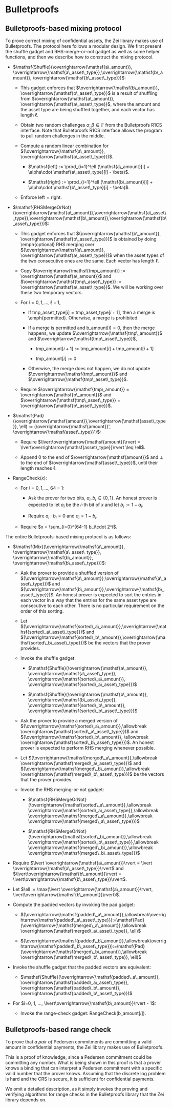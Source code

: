 # Bulletproofs

## Bulletproofs-based mixing protocol

To prove correct mixing of confidential assets, the Zei library makes use of Bulletproofs. The protocol here follows a modular design. We first present the shuffle gadget and RHS-merge-or-not gadget as well as some helper functions, and then we describe how to construct the mixing protocol.


* $\mathsf{Shuffle}(\overrightarrow{\mathsf{a\_amount}}, \overrightarrow{\mathsf{a\_asset\_type}},\overrightarrow{\mathsf{b\_amount}}, \overrightarrow{\mathsf{b\_asset\_type}})$:

    * This gadget enforces that $\overrightarrow{\mathsf{b\_amount}}, \overrightarrow{\mathsf{b\_asset\_type}}$ is a result of shuffling from $\overrightarrow{\mathsf{a\_amount}}, \overrightarrow{\mathsf{a\_asset\_type}}$, where the amount and the asset type are being shuffled together, and each vector has length $\ell$.
    
    
    * Obtain two random challenges $\alpha,\beta\in\mathbb{F}$ from the Bulletproofs R1CS interface. Note that Bulletproofs R1CS interface allows the program to pull random challenges in the middle.
    
    
    * Compute a random linear combination for $(\overrightarrow{\mathsf{a\_amount}}, \overrightarrow{\mathsf{a\_asset\_type}})$.
    
    
        * $\mathsf{left} := \prod_{i=1}^\ell (\mathsf{a\_amount}[i] + \alpha\cdot \mathsf{a\_asset\_type}[i] - \beta)$.
        
        
        * $\mathsf{right} := \prod_{i=1}^\ell (\mathsf{b\_amount}[i] + \alpha\cdot \mathsf{b\_asset\_type}[i] - \beta)$.
    
    
    
    * Enforce $\mathsf{left} = \mathsf{right}$.



* $\mathsf{RHSMergeOrNot}(\overrightarrow{\mathsf{a\_amount}},\overrightarrow{\mathsf{a\_asset\_type}},\overrightarrow{\mathsf{b\_amount}},\overrightarrow{\mathsf{b\_asset\_type}})$:

    
    * This gadget enforces that $(\overrightarrow{\mathsf{b\_amount}}, \overrightarrow{\mathsf{b\_asset\_type}})$ is obtained by doing \emph{optional} RHS merging over $(\overrightarrow{\mathsf{a\_amount}}, \overrightarrow{\mathsf{a\_asset\_type}})$ when the asset types of the two consecutive ones are the same. Each vector has length $\ell$.
    
    
    * Copy $\overrightarrow{\mathsf{tmp\_amount}} := \overrightarrow{\mathsf{a\_amount}}$ and $\overrightarrow{\mathsf{tmp\_asset\_type}} := \overrightarrow{\mathsf{a\_asset\_type}}$. We will be working over these two temporary vectors.
    
    
    * For $i = 0, 1, ..., \ell - 1$, 
    
        * If ${\mathsf{tmp\_asset\_type}}[i] = {\mathsf{tmp\_asset\_type}}[i + 1]$, then a merge is \emph{permitted}. Otherwise, a merge is prohibited. 
        
        
        * If a merge is permitted and $\mathsf{b\_amount}[i] = 0$, then the merge happens, we update $\overrightarrow{\mathsf{tmp\_amount}}$ and $\overrightarrow{\mathsf{tmp\_asset\_type}}$,
            
            * $\mathsf{tmp\_amount}[i + 1] := \mathsf{tmp\_amount}[i] + \mathsf{tmp\_amount}[i + 1]$
            
            * $\mathsf{tmp\_amount}[i] := 0$
            
        
                        
        * Otherwise, the merge does not happen, we do not update $\overrightarrow{\mathsf{tmp\_amount}}$ and $\overrightarrow{\mathsf{tmp\_asset\_type}}$.
    
    
    
    * Require $\overrightarrow{\mathsf{tmp\_amount}} = \overrightarrow{\mathsf{b\_amount}}$ and $\overrightarrow{\mathsf{tmp\_asset\_type}} = \overrightarrow{\mathsf{b\_asset\_type}}$.



* $\mathsf{Pad}(\overrightarrow{\mathsf{amount}},\overrightarrow{\mathsf{asset\_type}}, \ell) := (\overrightarrow{\mathsf{amount}}', \overrightarrow{\mathsf{asset\_type}}')$:

    
    * Require $\lvert\overrightarrow{\mathsf{amount}}\rvert = \lvert\overrightarrow{\mathsf{asset\_type}}\rvert \leq \ell$.
    
    
    * Append $0$ to the end of $\overrightarrow{\mathsf{amount}}$ and $\perp$ to the end of $\overrightarrow{\mathsf{asset\_type}}$, until their length reaches $\ell$. 



* $\mathsf{RangeCheck}(x)$:

    
    * For $i = 0, 1, ..., 64-1$:
    
        
        * Ask the prover for two bits, $a_i,b_i\in\{0,1\}$. An honest prover is expected to let $a_i$ be the $i$-th bit of $x$ and let $b_i := 1 - a_i$.
        
        
        * Require $a_i \cdot b_i = 0$ and $a_i = 1 - b_i$.
    
    
    
    * Require $x = \sum_{i=0}^{64-1} b_i\cdot 2^i$.



The entire Bulletproofs-based mixing protocol is as follows:
    
* $\mathsf{Mix}(\overrightarrow{\mathsf{a\_amount}}, \overrightarrow{\mathsf{a\_asset\_type}}, \overrightarrow{\mathsf{b\_amount}}, \overrightarrow{\mathsf{b\_asset\_type}})$:

    
    * Ask the prover to provide a shuffled version of $(\overrightarrow{\mathsf{a\_amount}},\overrightarrow{\mathsf{a\_asset\_type}})$ and $(\overrightarrow{\mathsf{b\_amount}},\overrightarrow{\mathsf{b\_asset\_type}})$. An honest prover is expected to sort the entries in each vector in a way that the entries for the same asset type are consecutive to each other. There is no particular requirement on the order of this sorting.
    
    
    * Let $(\overrightarrow{\mathsf{sorted\_a\_amount}},\overrightarrow{\mathsf{sorted\_a\_asset\_type}})$ and $(\overrightarrow{\mathsf{sorted\_b\_amount}},\overrightarrow{\mathsf{sorted\_b\_asset\_type}})$ be the vectors that the prover provides. 
    
    
    * Invoke the shuffle gadget:
    
        
        * $\mathsf{Shuffle}(\overrightarrow{\mathsf{a\_amount}}, \overrightarrow{\mathsf{a\_asset\_type}}, \overrightarrow{\mathsf{sorted\_a\_amount}}, \overrightarrow{\mathsf{sorted\_a\_asset\_type}})$
        
        
        * $\mathsf{Shuffle}(\overrightarrow{\mathsf{b\_amount}}, \overrightarrow{\mathsf{b\_asset\_type}}, \overrightarrow{\mathsf{sorted\_b\_amount}}, \overrightarrow{\mathsf{sorted\_b\_asset\_type}})$
    
    
    
    * Ask the prover to provide a merged version of $(\overrightarrow{\mathsf{sorted\_a\_amount}},\allowbreak \overrightarrow{\mathsf{sorted\_a\_asset\_type}})$ and $(\overrightarrow{\mathsf{sorted\_b\_amount}}, \allowbreak \overrightarrow{\mathsf{sorted\_b\_asset\_type}})$. An honest prover is expected to perform RHS merging whenever possible. 
    
    
    * Let $(\overrightarrow{\mathsf{merged\_a\_amount}},\allowbreak \overrightarrow{\mathsf{merged\_a\_asset\_type}})$ and $(\overrightarrow{\mathsf{merged\_b\_amount}},\allowbreak \overrightarrow{\mathsf{merged\_b\_asset\_type}})$ be the vectors that the prover provides.
    
    
    * Invoke the RHS merging-or-not gadget:
    
        
        * $\mathsf{RHSMergeOrNot}(\overrightarrow{\mathsf{sorted\_a\_amount}},\allowbreak \overrightarrow{\mathsf{sorted\_a\_asset\_type}},\allowbreak \overrightarrow{\mathsf{merged\_a\_amount}},\allowbreak \overrightarrow{\mathsf{merged\_a\_asset\_type}})$
        
        
        * $\mathsf{RHSMergeOrNot}(\overrightarrow{\mathsf{sorted\_b\_amount}},\allowbreak \overrightarrow{\mathsf{sorted\_b\_asset\_type}},\allowbreak \overrightarrow{\mathsf{merged\_b\_amount}},\allowbreak \overrightarrow{\mathsf{merged\_b\_asset\_type}})$
    



* Require $\lvert \overrightarrow{\mathsf{a\_amount}}\rvert = \lvert \overrightarrow{\mathsf{a\_asset\_type}}\rvert$ and $\lvert\overrightarrow{\mathsf{b\_amount}}\rvert = \lvert\overrightarrow{\mathsf{b\_asset\_type}}\rvert$.


* Let $\ell := \max(\lvert \overrightarrow{\mathsf{a\_amount}}\rvert, \lvert\overrightarrow{\mathsf{b\_amount}}\rvert)$.

    
* Compute the padded vectors by invoking the pad gadget:

    
    * $(\overrightarrow{\mathsf{padded\_a\_amount}},\allowbreak\overrightarrow{\mathsf{padded\_a\_asset\_type}}):=\mathsf{Pad}(\overrightarrow{\mathsf{merged\_a\_amount}},\allowbreak \overrightarrow{\mathsf{merged\_a\_asset\_type}}, \ell)$
    
    
    * $(\overrightarrow{\mathsf{padded\_b\_amount}},\allowbreak\overrightarrow{\mathsf{padded\_b\_asset\_type}}):=\mathsf{Pad}(\overrightarrow{\mathsf{merged\_b\_amount}},\allowbreak \overrightarrow{\mathsf{merged\_b\_asset\_type}}, \ell)$



* Invoke the shuffle gadget that the padded vectors are equivalent:

    
    * $\mathsf{Shuffle}(\overrightarrow{\mathsf{padded\_a\_amount}}, \overrightarrow{\mathsf{padded\_a\_asset\_type}}, \overrightarrow{\mathsf{padded\_b\_amount}}, \overrightarrow{\mathsf{padded\_b\_asset\_type}})$



* For $i=0, 1, ..., \lvert\overrightarrow{\mathsf{b\_amount}}\rvert - 1$:

    
    * Invoke the range-check gadget: $\mathsf{RangeCheck}(\mathsf{b\_amount}[i])$.



## Bulletproofs-based range check

To prove that *a pair of* Pedersen commitments are committing a valid amount in confidential payments, the Zei library makes use of Bulletproofs. 


This is a proof of knowledge, since a Pedersen commitment could be committing any number. What is being shown in this proof is that a prover knows a binding that can interpret a Pedersen commitment with a specific valid number that the prover knows. Assuming that the discrete log problem is hard and the CRS is secure, it is sufficient for confidential payments.


We omit a detailed description, as it simply invokes the  proving and verifying algorithms for range checks in the Bulletproofs library that the Zei library depends on. 